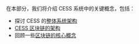 在本部分，我们将介绍 CESS 系统中的关键概念，包括：

- 探讨 CESS 的[整体系统架构](system-arch.md)
- [CESS 区块链的架构](blockchain-arch.md)
- 回顾一些[区块链的核心概念](blockchain-core/README.md)
